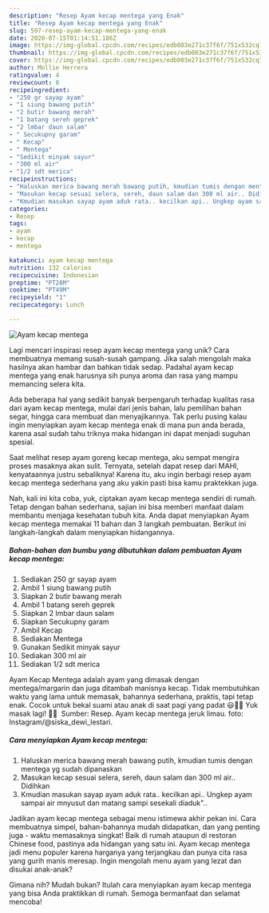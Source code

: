 ```yaml
---
description: "Resep Ayam kecap mentega yang Enak"
title: "Resep Ayam kecap mentega yang Enak"
slug: 597-resep-ayam-kecap-mentega-yang-enak
date: 2020-07-15T01:14:51.186Z
image: https://img-global.cpcdn.com/recipes/edb003e271c37f6f/751x532cq70/ayam-kecap-mentega-foto-resep-utama.jpg
thumbnail: https://img-global.cpcdn.com/recipes/edb003e271c37f6f/751x532cq70/ayam-kecap-mentega-foto-resep-utama.jpg
cover: https://img-global.cpcdn.com/recipes/edb003e271c37f6f/751x532cq70/ayam-kecap-mentega-foto-resep-utama.jpg
author: Mollie Herrera
ratingvalue: 4
reviewcount: 8
recipeingredient:
- "250 gr sayap ayam"
- "1 siung bawang putih"
- "2 butir bawang merah"
- "1 batang sereh geprek"
- "2 lmbar daun salam"
- " Secukupny garam"
- " Kecap"
- " Mentega"
- "Sedikit minyak sayur"
- "300 ml air"
- "1/2 sdt merica"
recipeinstructions:
- "Haluskan merica bawang merah bawang putih, kmudian tumis dengan mentega yg sudah dipanaskan"
- "Masukan kecap sesuai selera, sereh, daun salam dan 300 ml air.. Didihkan"
- "Kmudian masukan sayap ayam aduk rata.. kecilkan api.. Ungkep ayam sampai air mnyusut dan matang sampi sesekali diaduk&#34;.."
categories:
- Resep
tags:
- ayam
- kecap
- mentega

katakunci: ayam kecap mentega 
nutrition: 132 calories
recipecuisine: Indonesian
preptime: "PT28M"
cooktime: "PT49M"
recipeyield: "1"
recipecategory: Lunch

---
```



![Ayam kecap mentega](https://img-global.cpcdn.com/recipes/edb003e271c37f6f/751x532cq70/ayam-kecap-mentega-foto-resep-utama.jpg)

Lagi mencari inspirasi resep ayam kecap mentega yang unik? Cara membuatnya memang susah-susah gampang. Jika salah mengolah maka hasilnya akan hambar dan bahkan tidak sedap. Padahal ayam kecap mentega yang enak harusnya sih punya aroma dan rasa yang mampu memancing selera kita.

Ada beberapa hal yang sedikit banyak berpengaruh terhadap kualitas rasa dari ayam kecap mentega, mulai dari jenis bahan, lalu pemilihan bahan segar, hingga cara membuat dan menyajikannya. Tak perlu pusing kalau ingin menyiapkan ayam kecap mentega enak di mana pun anda berada, karena asal sudah tahu triknya maka hidangan ini dapat menjadi suguhan spesial.

Saat melihat resep ayam goreng kecap mentega, aku sempat mengira proses masaknya akan sulit. Ternyata, setelah dapat resep dari MAHI, kenyataannya justru sebaliknya! Karena itu, aku ingin berbagi resep ayam kecap mentega sederhana yang aku yakin pasti bisa kamu praktekkan juga.


Nah, kali ini kita coba, yuk, ciptakan ayam kecap mentega sendiri di rumah. Tetap dengan bahan sederhana, sajian ini bisa memberi manfaat dalam membantu menjaga kesehatan tubuh kita. Anda dapat menyiapkan Ayam kecap mentega memakai 11 bahan dan 3 langkah pembuatan. Berikut ini langkah-langkah dalam menyiapkan hidangannya.

<!--inarticleads1-->

##### Bahan-bahan dan bumbu yang dibutuhkan dalam pembuatan Ayam kecap mentega:

1. Sediakan 250 gr sayap ayam
1. Ambil 1 siung bawang putih
1. Siapkan 2 butir bawang merah
1. Ambil 1 batang sereh geprek
1. Siapkan 2 lmbar daun salam
1. Siapkan  Secukupny garam
1. Ambil  Kecap
1. Sediakan  Mentega
1. Gunakan Sedikit minyak sayur
1. Sediakan 300 ml air
1. Sediakan 1/2 sdt merica


Ayam Kecap Mentega adalah ayam yang dimasak dengan mentega/margarin dan juga ditambah manisnya kecap. Tidak membutuhkan waktu yang lama untuk memasak, bahannya sederhana, praktis, tapi tetap enak. Cocok untuk bekal suami atau anak di saat pagi yang padat 😃👍🏻 Yuk masak lagi! 👩‍🍳 ️ Sumber: Resep. Ayam kecap mentega jeruk limau. foto: Instagram/@siska_dewi_lestari. 

<!--inarticleads2-->

##### Cara menyiapkan Ayam kecap mentega:

1. Haluskan merica bawang merah bawang putih, kmudian tumis dengan mentega yg sudah dipanaskan
1. Masukan kecap sesuai selera, sereh, daun salam dan 300 ml air.. Didihkan
1. Kmudian masukan sayap ayam aduk rata.. kecilkan api.. Ungkep ayam sampai air mnyusut dan matang sampi sesekali diaduk&#34;..


Jadikan ayam kecap mentega sebagai menu istimewa akhir pekan ini. Cara membuatnya simpel, bahan-bahannya mudah didapatkan, dan yang penting juga - waktu memasaknya singkat! Baik di rumah ataupun di restoran Chinese food, pastinya ada hidangan yang satu ini. Ayam kecap mentega jadi menu populer karena harganya yang terjangkau dan punya cita rasa yang gurih manis meresap. Ingin mengolah menu ayam yang lezat dan disukai anak-anak? 

Gimana nih? Mudah bukan? Itulah cara menyiapkan ayam kecap mentega yang bisa Anda praktikkan di rumah. Semoga bermanfaat dan selamat mencoba!
